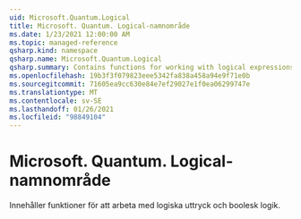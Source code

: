 ```yaml
---
uid: Microsoft.Quantum.Logical
title: Microsoft. Quantum. Logical-namnområde
ms.date: 1/23/2021 12:00:00 AM
ms.topic: managed-reference
qsharp.kind: namespace
qsharp.name: Microsoft.Quantum.Logical
qsharp.summary: Contains functions for working with logical expressions and Boolean logic.
ms.openlocfilehash: 19b3f3f079823eee5342fa838a458a94e9f71e0b
ms.sourcegitcommit: 71605ea9cc630e84e7ef29027e1f0ea06299747e
ms.translationtype: MT
ms.contentlocale: sv-SE
ms.lasthandoff: 01/26/2021
ms.locfileid: "98849104"
---
```

# <a name="microsoftquantumlogical-namespace"></a>Microsoft. Quantum. Logical-namnområde

Innehåller funktioner för att arbeta med logiska uttryck och boolesk logik.

